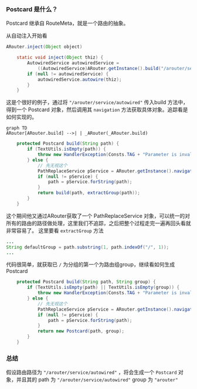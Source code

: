 ### Postcard 是什么？
Postcard 继承自 RouteMeta，就是一个路由的抽象。

从自动注入开始看
```Java
ARouter.inject(Object object)
```
```Java
    static void inject(Object thiz) {
        AutowiredService autowiredService = 
            ((AutowiredService)ARouter.getInstance().build("/arouter/service/autowired").navigation());
        if (null != autowiredService) {
            autowiredService.autowire(thiz);
        }
    }
```
这是个很好的例子，通过将 `"/arouter/service/autowired"`  传入build 方法中，得到一个 Postcard 对象，然后调用其 `navigation` 方法获取具体对象。追踪看是如何实现的。
```mermaid
graph TD
ARouter[ARouter.build] -->| | _ARouter(_ARouter.build) 
```
```Java
    protected Postcard build(String path) {
        if (TextUtils.isEmpty(path)) {
            throw new HandlerException(Consts.TAG + "Parameter is invalid!");
        } else {
            // 先无视这个
            PathReplaceService pService = ARouter.getInstance().navigation(PathReplaceService.class);
            if (null != pService) {
                path = pService.forString(path);
            }
            return build(path, extractGroup(path));
        }
    }
```
这个期间他又通过ARouter获取了一个 PathReplaceService 对象，可以统一的对所有的路由的路径做处理，这里我们不追踪，之后把整个过程走完一遍再回头看就非常容易了。
这里要看 `extractGroup` 方法
```Java
...
String defaultGroup = path.substring(1, path.indexOf("/", 1));
...
```
代码很简单，就获取已 `/` 为分组的第一个为路由组group，继续看如何生成 Postcard

```Java
    protected Postcard build(String path, String group) {
        if (TextUtils.isEmpty(path) || TextUtils.isEmpty(group)) {
            throw new HandlerException(Consts.TAG + "Parameter is invalid!");
        } else {
            // 先无视这个
            PathReplaceService pService = ARouter.getInstance().navigation(PathReplaceService.class);
            if (null != pService) {
                path = pService.forString(path);
            }
            return new Postcard(path, group);
        }
    }
```
### 总结
假设路由路径为 `"/arouter/service/autowired"`  ，将会生成一个 `Postcard` 对象，并且其的  path 为 `"/arouter/service/autowired"`  group 为 `"arouter"`